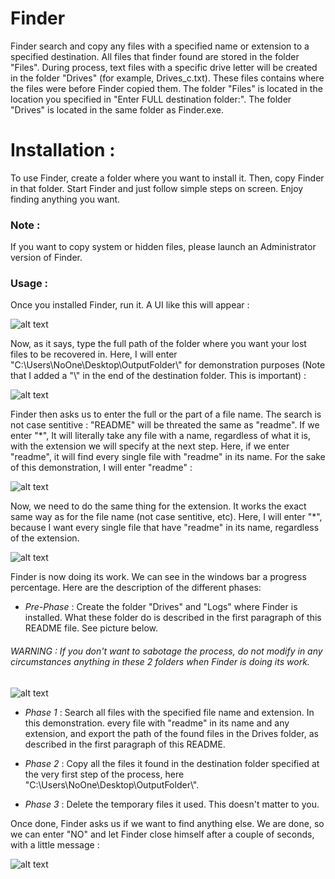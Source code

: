 # Finder
Finder search and copy any files with a specified name or extension to a specified destination. All files that finder found are stored in the folder "Files". During process, text files with a specific drive letter will be created in the folder "Drives" (for example, Drives_c.txt). These files contains where the files were before Finder copied them. The folder "Files" is located in the location you specified in "Enter FULL destination folder:". The folder "Drives" is located in the same folder as Finder.exe.

# Installation : #
To use Finder, create a folder where you want to install it. Then, copy Finder in that folder. 
Start Finder and just follow simple steps on screen. Enjoy finding anything you want.

### Note : ###
If you want to copy system or hidden files, please launch an Administrator version of Finder.

### Usage : ###
Once you installed Finder, run it. A UI like this will appear :

![alt text](https://i.imgur.com/uZxrkue.jpg)

Now, as it says, type the full path of the folder where you want your lost files to be recovered in. Here, I will enter "C:\Users\NoOne\Desktop\OutputFolder\\" for demonstration purposes (Note that I added a "\\" in the end of the destination folder. This is important) :

![alt text](https://i.imgur.com/c378Myr.jpg)

Finder then asks us to enter the full or the part of a file name. The search is not case sentitive : "README" will be threated the same as "readme". If we enter "\*", It will literally take any file with a name, regardless of what it is, with the extension we will specify at the next step. Here, if we enter "readme", it will find every single file with "readme" in its name. For the sake of this demonstration, I will enter "readme" :

![alt text](https://i.imgur.com/zzMA1hl.jpg)

Now, we need to do the same thing for the extension. It works the exact same way as for the file name (not case sentitive, etc). Here, I will enter "\*", because I want every single file that have "readme" in its name, regardless of the extension.

![alt text](https://i.imgur.com/T6TGyYb.jpg)

Finder is now doing its work. We can see in the windows bar a progress percentage. Here are the description of the different phases:

- *Pre-Phase* : Create the folder "Drives" and "Logs" where Finder is installed. What these folder do is described in the first paragraph of this README file. See picture below.

###### WARNING : If you don't want to sabotage the process, do not modify in any circumstances anything in these 2 folders when Finder is doing its work. ######

![alt text](https://i.imgur.com/3Yz63zi.jpg)

- *Phase 1* : Search all files with the specified file name and extension. In this demonstration. every file with "readme" in its name and any extension, and export the path of the found files in the Drives folder, as  described in the first paragraph of this README.

- *Phase 2* : Copy all the files it found in the destination folder specified at the very first step of the process, here "C:\Users\NoOne\Desktop\OutputFolder\\".

- *Phase 3* : Delete the temporary files it used. This doesn't matter to you.

Once done, Finder asks us if we want to find anything else. We are done, so we can enter "NO" and let Finder close himself after a couple of seconds, with a little message : 

![alt text](https://i.imgur.com/kVd4Af6.jpg)

